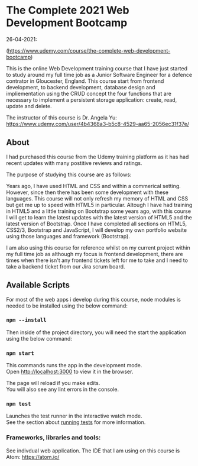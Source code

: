 # The Complete 2021 Web Development Bootcamp

26-04-2021:

(https://www.udemy.com/course/the-complete-web-development-bootcamp)

This is the online Web Development training course that I have just started to study around my full time job as a Junior Software Engineer for a defence contrator in Gloucester, England. This course start from frontend development, to backend development, database design and impliementation using the CRUD concept the four functions that are necessary to implement a persistent storage application: create, read, update and delete.

The instructor of this course is Dr. Angela Yu: https://www.udemy.com/user/4b4368a3-b5c8-4529-aa65-2056ec31f37e/

## About

I had purchased this course from the Udemy training platform as it has had recent updates with many postitive reviews and ratings.

The purpose of studying this course are as follows:

Years ago, I have used HTML and CSS and within a commerical setting. However, since then there has been some development with these languages. This course will not only refresh my memory of HTML and CSS but get me up to speed with HTML5 in particular. Altough I have had training in HTML5 and a little training on Bootstrap some years ago, with this course I will get to learn the latest updates with the latest version of HTML5 and the latest version of Bootstrap. Once I have completed all sections on HTML5, CSS2/3, Bootstrap and JavaScript, I will develop my own portfolio website using those languages and framework (Bootstrap).

I am also using this course for reference whilst on my current project within my full time job as although my focus is frontend development, there are times when there isn't any frontend tickets left for me to take and I need to take a backend ticket from our Jira scrum board.




## Available Scripts

For most of the web apps i develop during this course, node modules is needed to be installed using the below command:

### `npm --install`

Then inside of the project directory, you will need the start the application using the below command:

### `npm start`

This commands runs the app in the development mode.\
Open [http://localhost:3000](http://localhost:3000) to view it in the browser.

The page will reload if you make edits.\
You will also see any lint errors in the console.

### `npm test`

Launches the test runner in the interactive watch mode.\
See the section about [running tests](https://facebook.github.io/create-react-app/docs/running-tests) for more information.

### Frameworks, libraries and tools:

See indivdual web application. The IDE that I am using on this course is Atom: https://atom.io/




